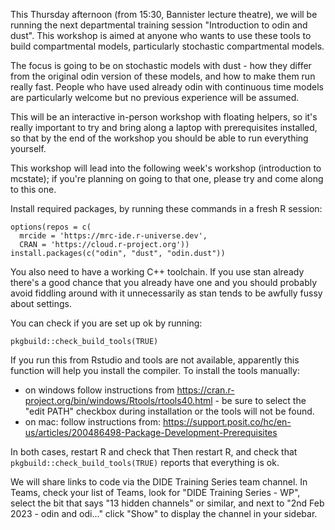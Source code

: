 This Thursday afternoon (from 15:30, Bannister lecture theatre), we will be running the next departmental training session "Introduction to odin and dust".  This workshop is aimed at anyone who wants to use these tools to build compartmental models, particularly stochastic compartmental models.

The focus is going to be on stochastic models with dust - how they differ from the original odin version of these models, and how to make them run really fast.  People who have used already odin with continuous time models are particularly welcome but no previous experience will be assumed.

This will be an interactive in-person workshop with floating helpers, so it's really important to try and bring along a laptop with prerequisites installed, so that by the end of the workshop you should be able to run everything yourself.

This workshop will lead into the following week's workshop (introduction to mcstate); if you're planning on going to that one, please try and come along to this one.

Install required packages, by running these commands in a fresh R session:

```
options(repos = c(
  mrcide = 'https://mrc-ide.r-universe.dev',
  CRAN = 'https://cloud.r-project.org'))
install.packages(c("odin", "dust", "odin.dust"))
```

You also need to have a working C++ toolchain. If you use stan already there's a good chance that you already have one and you should probably avoid fiddling around with it unnecessarily as stan tends to be awfully fussy about settings.

You can check if you are set up ok by running:

```
pkgbuild::check_build_tools(TRUE)
```

If you run this from Rstudio and tools are not available, apparently this function will help you install the compiler. To install the tools manually:

* on windows follow instructions from
https://cran.r-project.org/bin/windows/Rtools/rtools40.html - be sure to select the "edit PATH" checkbox during installation or the tools will not be found.
* on mac: follow instructions from:
https://support.posit.co/hc/en-us/articles/200486498-Package-Development-Prerequisites

In both cases, restart R and check that
Then restart R, and check that `pkgbuild::check_build_tools(TRUE)` reports that everything is ok.

We will share links to code via the DIDE Training Series team channel. In Teams, check your list of Teams, look for "DIDE Training Series - WP", select the bit that says "13 hidden channels" or similar, and next to "2nd Feb 2023 - odin and odi..." click "Show" to display the channel in your sidebar.
